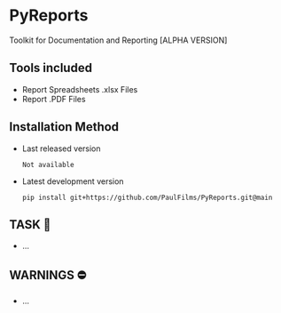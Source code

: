 # PyReports
Toolkit for Documentation and Reporting [ALPHA VERSION]

## Tools included
- Report Spreadsheets .xlsx Files
- Report .PDF Files


## Installation Method

- Last released version

   ```plaintext
   Not available
   ```

- Latest development version

   ```plaintext
   pip install git+https://github.com/PaulFilms/PyReports.git@main
   ```


## TASK 📒

- ...



## WARNINGS ⛔

- ...
